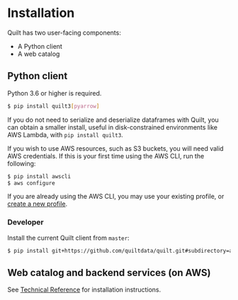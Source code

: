 # Installation

Quilt has two user-facing components:

* A Python client
* A web catalog

## Python client

Python 3.6 or higher is required.

```bash
$ pip install quilt3[pyarrow]
```

If you do not need to serialize and deserialize dataframes with Quilt, you can obtain a smaller install, useful in disk-constrained environments like AWS Lambda, with `pip install quilt3`.

If you wish to use AWS resources, such as S3 buckets, you will need valid AWS credentials. If this is your first time using the AWS CLI, run the following:

```bash
$ pip install awscli
$ aws configure
```

If you are already using the AWS CLI, you may use your existing profile, or [create a new profile](https://docs.aws.amazon.com/cli/latest/userguide/cli-multiple-profiles.html).

### Developer

Install the current Quilt client from `master`:

```bash
$ pip install git+https://github.com/quiltdata/quilt.git#subdirectory=api/python
```

## Web catalog and backend services \(on AWS\)

See [Technical Reference](references/technical-reference.md) for installation instructions.

